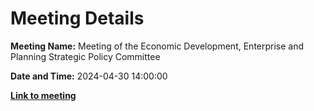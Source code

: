 # Meeting Details

**Meeting Name:** Meeting of the Economic Development, Enterprise and Planning Strategic Policy Committee

**Date and Time:** 2024-04-30 14:00:00

**<a href="https://www.limerick.ie/council/whats-on/meeting-of-the-economic-development-enterprise-and-planning-strategic-policy-5" target="_blank">Link to meeting</a>**
